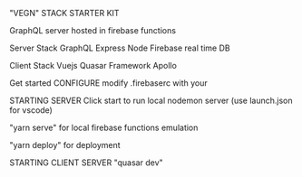 

"VEGN" STACK STARTER KIT 

GraphQL server hosted in firebase functions 

Server Stack
GraphQL
Express
Node
Firebase real time DB

Client Stack
Vuejs
Quasar Framework 
Apollo 


Get started
CONFIGURE
modify .firebaserc with your <project-id>

STARTING SERVER
Click start to run local nodemon server (use launch.json for vscode)

"yarn serve" for local firebase functions emulation

"yarn deploy" for deployment


STARTING CLIENT SERVER
"quasar dev"

